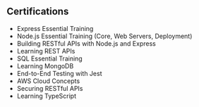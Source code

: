 ## Certifications

- Express Essential Training
- Node.js Essential Training (Core, Web Servers, Deployment)
- Building RESTful APIs with Node.js and Express
- Learning REST APIs
- SQL Essential Training
- Learning MongoDB
- End-to-End Testing with Jest
- AWS Cloud Concepts
- Securing RESTful APIs
- Learning TypeScript
